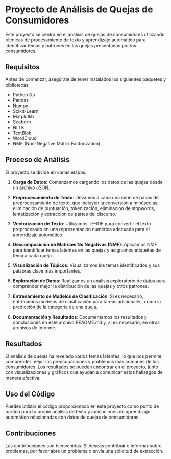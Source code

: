 # Proyecto de Análisis de Quejas de Consumidores

Este proyecto se centra en el análisis de quejas de consumidores utilizando técnicas de procesamiento de texto y aprendizaje automático para identificar temas y patrones en las quejas presentadas por los consumidores.

## Requisitos

Antes de comenzar, asegúrate de tener instalados los siguientes paquetes y bibliotecas:

- Python 3.x
- Pandas
- Numpy
- Scikit-Learn
- Matplotlib
- Seaborn
- NLTK
- TextBlob
- WordCloud
- NMF (Non-Negative Matrix Factorization)


## Proceso de Análisis

El proyecto se divide en varias etapas:

1. **Carga de Datos**: Comenzamos cargando los datos de las quejas desde un archivo JSON.

2. **Preprocesamiento de Texto**: Llevamos a cabo una serie de pasos de preprocesamiento de texto, que incluyen la conversión a minúsculas, eliminación de puntuación, tokenización, eliminación de stopwords, lematización y extracción de partes del discurso.

3. **Vectorización de Texto**: Utilizamos TF-IDF para convertir el texto preprocesado en una representación numérica adecuada para el aprendizaje automático.

4. **Descomposición de Matrices No Negativas (NMF)**: Aplicamos NMF para identificar temas latentes en las quejas y asignamos etiquetas de tema a cada queja.

5. **Visualización de Tópicos**: Visualizamos los temas identificados y sus palabras clave más importantes.

6. **Exploración de Datos**: Realizamos un análisis exploratorio de datos para comprender mejor la distribución de las quejas y otros patrones.

7. **Entrenamiento de Modelos de Clasificación**: Si es necesario, entrenamos modelos de clasificación para tareas adicionales, como la predicción de la categoría de una queja.

8. **Documentación y Resultados**: Documentamos los resultados y conclusiones en este archivo README.md y, si es necesario, en otros archivos de informe.

## Resultados

El análisis de quejas ha revelado varios temas latentes, lo que nos permite comprender mejor las preocupaciones y problemas más comunes de los consumidores. Los resultados se pueden encontrar en el proyecto, junto con visualizaciones y gráficos que ayudan a comunicar estos hallazgos de manera efectiva.

## Uso del Código

Puedes utilizar el código proporcionado en este proyecto como punto de partida para tu propio análisis de texto y aplicaciones de aprendizaje automático relacionadas con datos de quejas de consumidores.

## Contribuciones

Las contribuciones son bienvenidas. Si deseas contribuir o informar sobre problemas, por favor abre un problema o envía una solicitud de extracción.



